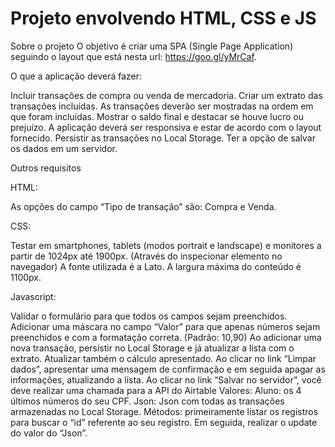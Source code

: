 # Projeto envolvendo HTML, CSS e JS

Sobre o projeto
O objetivo é criar uma SPA (Single Page Application) seguindo o layout que está nesta url: https://goo.gl/yMrCaf.

O que a  aplicação deverá fazer:

Incluir transações de compra ou venda de mercadoria.
Criar um extrato das transações incluídas. As transações deverão ser mostradas na ordem em que foram incluídas.
Mostrar o saldo final e destacar se houve lucro ou prejuízo.
A aplicação deverá ser responsiva e estar de acordo com o layout fornecido.
Persistir as transações no Local Storage.
Ter a opção de salvar os dados em um servidor.

Outros requisitos

HTML:

As opções do campo “Tipo de transação” são: Compra e Venda.

CSS:

Testar em smartphones, tablets (modos portrait e landscape) e monitores a partir de 1024px até 1900px. (Através do inspecionar elemento no navegador)
A fonte utilizada é a Lato.
A largura máxima do conteúdo é 1100px.

Javascript:

Validar o formulário para que todos os campos sejam preenchidos.
Adicionar uma máscara no campo “Valor” para que apenas números sejam preenchidos e com a formatação correta. (Padrão: 10,90)
Ao adicionar uma nova transação, persistir no Local Storage e já atualizar a lista com o extrato. Atualizar também o cálculo apresentado.
Ao clicar no link “Limpar dados”, apresentar uma mensagem de confirmação e em seguida apagar as informações, atualizando a lista.
Ao clicar no link “Salvar no servidor”, você deve realizar uma chamada para a API do Airtable
Valores:
Aluno: os 4 últimos números do seu CPF.
Json: Json com todas as transações armazenadas no Local Storage.
Métodos: primeiramente listar os registros para buscar o “id” referente ao seu registro. Em seguida, realizar o update do valor do “Json”.
